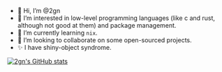 - 👋 Hi, I’m @2gn
- 👀 I’m interested in low-level programming languages (like c and rust, although not good at them) and package management.
- 🌱 I’m currently learning `nix`.
- 💞️ I’m looking to collaborate on some open-sourced projects.
- ✨ I have shiny-object syndrome.

[![2gn's GitHub stats](https://github-readme-stats.vercel.app/api?username=2gn&theme=material-palenight&show_icons=true)](https://github.com/2gn)

<!---
2gn/2gn is a  special ✨ repository because its `README.md` (this file) appears on your GitHub profile.
You can click the Preview link to take a look at your changes.
--->

